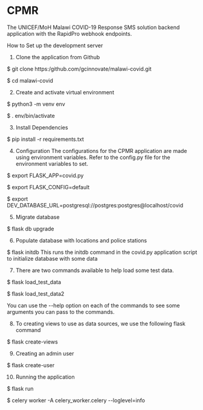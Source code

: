 CPMR
=====
The UNICEF/MoH Malawi COVID-19 Response SMS solution backend application with the RapidPro webhook endpoints.

How to Set up the development server
1. Clone the application from Github

$ git clone https:/github.com/gcinnovate/malawi-covid.git

$ cd malawi-covid

2. Create and activate virtual environment

$ python3 -m venv env

$ . env/bin/activate

3. Install Dependencies

$ pip install -r requirements.txt

4. Configuration
The configurations for the CPMR application are made using environment variables.
Refer to the config.py file for the environment variables to set.

$ export FLASK_APP=covid.py

$ export FLASK_CONFIG=default

$ export DEV_DATABASE_URL=postgresql://postgres:postgres@localhost/covid

5. Migrate database

$ flask db upgrade

6. Populate database with locations and police stations

$ flask initdb
This runs the initdb command in the covid.py application script to initialize database with some data

7. There are two commands available to help load some test data.

$ flask load_test_data

$ flask load_test_data2

You can use the --help option on each of the commands to see some arguments you can pass to the commands.

8. To creating views to use as data sources, we use the following flask command

$ flask create-views

9. Creating an admin user

$ flask create-user

10. Running the application

$ flask run

$ celery worker -A celery_worker.celery --loglevel=info
